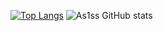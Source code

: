 
[![Top Langs](https://github-readme-stats-beryl-nu-33.vercel.app/api/top-langs?username=As1ss&theme=synthwave&card_width=450px&hide=HTML)](https://github.com/As1ss/github-readme-stats) ![As1ss GitHub stats](https://github-readme-stats.vercel.app/api?username=As1ss&count_private=true&theme=synthwave&padding-top=190px&show_icons=true&line_height=27)





